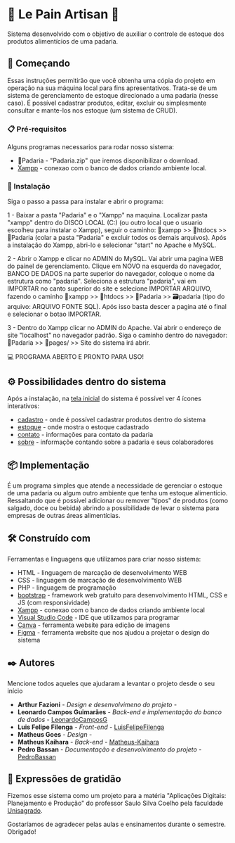 # 🍞 Le Pain Artisan 🌾

Sistema desenvolvido com o objetivo de auxiliar o controle de estoque dos produtos alimentícios de uma padaria.

## 🚀 Começando

Essas instruções permitirão que você obtenha uma cópia do projeto em operação na sua máquina local para fins apresentativos. Trata-se de um sistema de gerenciamento de estoque direcionado a uma padaria (nesse caso). É possível cadastrar produtos, editar, excluir ou simplesmente consultar e mante-los nos estoque (um sistema de CRUD).


### 📋 Pré-requisitos

Alguns programas necessarios para rodar nosso sistema:

* 📁Padaria - "Padaria.zip" que iremos disponibilizar o download.
* [Xampp](https://www.apachefriends.org/) - conexao com o banco de dados criando ambiente local.


### 🔧 Instalação

Siga o passo a passa para instalar e abrir o programa:

1 - Baixar a pasta "Padaria" e o "Xampp" na maquina. Localizar pasta "xampp" dentro do DISCO LOCAL (C:) (ou outro local que o usuario escolheu para instalar o Xampp), seguir o caminho: 📁xampp >> 📁htdocs >> 📁Padaria (colar a pasta "Padaria" e excluir todos os demais arquivos). Após a instalação do Xampp, abri-lo e selecionar "start" no Apache e MySQL.

2 - Abrir o Xampp e clicar no ADMIN do MySQL. Vai abrir uma pagina WEB do painel de gerenciamento. Clique em NOVO na esquerda do navegador, BANCO DE DADOS na parte superior do navegador, coloque o nome da estrutura como "padaria". Seleciona a estrutura "padaria", vai em IMPORTAR no canto superior do site e selecione IMPORTAR ARQUIVO, fazendo o caminho 📁xampp >> 📁htdocs >> 📁Padaria >> 🗃️padaria (tipo do arquivo: ARQUIVO FONTE SQL). Após isso basta descer a pagina até o final e selecionar o botao IMPORTAR.

3 - Dentro do Xampp clicar no ADMIN do Apache. Vai abrir o endereço de site "localhost" no navegador padrão. Siga o caminho dentro do navegador: 📁Padaria >> 📁pages/ >> Site do sistema irá abrir.

💻 PROGRAMA ABERTO E PRONTO PARA USO!

## ⚙️ Possibilidades dentro do sistema

Após a instalação, na [tela inicial](http://localhost/Padaria/pages/) do sistema é possível ver 4 ícones interativos:

- [cadastro](http://localhost/Padaria/pages/?page=cadastro) - onde é possível cadastrar produtos dentro do sistema 
- [estoque](http://localhost/Padaria/pages/index.php?page=listar) - onde mostra o estoque cadastrado
- [contato](http://localhost/Padaria/pages/contato.html) - informações para contato da padaria
- [sobre](http://localhost/Padaria/pages/sobreNos.html) - informaçõe contando sobre a padaria e seus colaboradores


## 📦 Implementação

É um programa simples que atende a necessidade de gerenciar o estoque de uma padaria ou algum outro ambiente que tenha um estoque alimentício. Ressaltando que é possível adicionar ou remover "tipos" de produtos (como salgado, doce ou bebida) abrindo a possibilidade de levar o sistema para empresas de outras áreas alimentícias.

## 🛠️ Construído com

Ferramentas e linguagens que utilizamos para criar nosso sistema:

- HTML - linguagem de marcação de desenvolvimento WEB
- CSS - linguagem de marcação de desenvolvimento WEB
- PHP - linguagem de programação
- [bootstrap](https://getbootstrap.com.br/) - framework web gratuito para desenvolvimento HTML, CSS e JS (com responsividade)
- [Xampp](https://www.apachefriends.org/) - conexao com o banco de dados criando ambiente local
- [Visual Studio Code](https://code.visualstudio.com/) - IDE que utilizamos para programar
- [Canva](https://www.canva.com/) - ferramenta website para edição de imagens
- [Figma](https://www.figma.com/) - ferramenta website que nos ajudou a projetar o design do sistema
 

## ✒️ Autores

Mencione todos aqueles que ajudaram a levantar o projeto desde o seu início

* **Arthur Fazioni** - *Design e desenvolvimeno do projeto* - 
* **Leonardo Campos Guimarães** - *Back-end e implementação do banco de dados* - [LeonardoCamposG](https://github.com/LeonardoCamposG)
* **Luis Felipe Filenga** - *Front-end* - [LuisFelipeFilenga](https://github.com/LuisFelipeFilenga)
* **Matheus Goes** - *Design* - 
* **Matheus Kaihara** - *Back-end* - [Matheus-Kaihara](https://github.com/Matheus-Kaihara)
* **Pedro Bassan** - *Documentação e desenvolvimento do projeto* - [PedroBassan](https://github.com/PedroBassan)



## 🎁 Expressões de gratidão

Fizemos esse sistema como um projeto para a matéria "Aplicações Digitais: Planejamento e Produção" do professor Saulo Silva Coelho pela faculdade [Unisagrado](https://unisagrado.edu.br/).

Gostaríamos de agradecer pelas aulas e ensinamentos durante o semestre. Obrigado!
